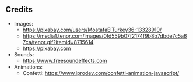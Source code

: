 ## Credits

- Images: 
    - https://pixabay.com/users/MostafaElTurkey36-13328910/
    - https://media1.tenor.com/images/0fd559b07f2174f9b8b7dbde7c5a67ca/tenor.gif?itemid=8715614
    - https://pixabay.com
- Sounds: 
    - https://www.freesoundeffects.com
- Animations: 
    - Confetti: https://www.iprodev.com/confetti-animation-javascript/
